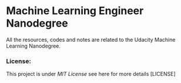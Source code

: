 # Machine Learning Engineer Nanodegree
All the resources, codes and notes are related to the Udacity Machine Learning Nanodegree.









### License: 
This project is under _MIT License_ see here for more details [LICENSE]
